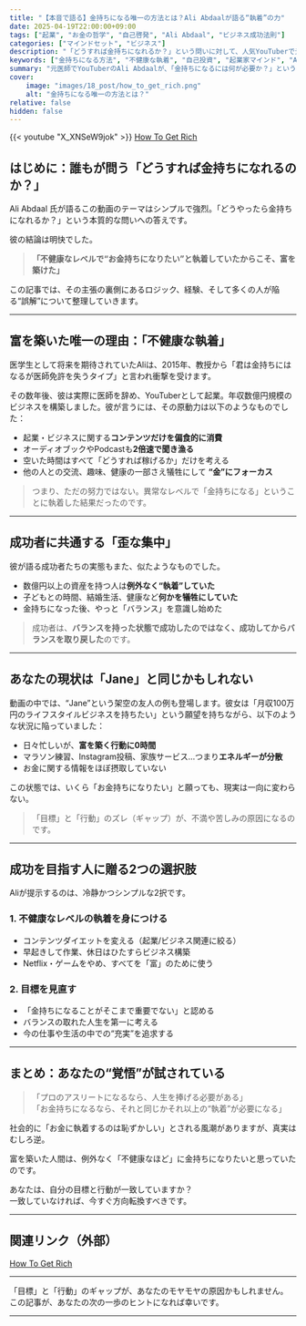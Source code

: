 ```yaml
---
title: "【本音で語る】金持ちになる唯一の方法とは？Ali Abdaalが語る“執着”の力"
date: 2025-04-19T22:00:00+09:00
tags: ["起業", "お金の哲学", "自己啓発", "Ali Abdaal", "ビジネス成功法則"]
categories: ["マインドセット", "ビジネス"]
description: "「どうすれば金持ちになれるか？」という問いに対して、人気YouTuberで元医師のAli Abdaalが、自身の経験をもとに語るリアルな真実。“不健康なレベルの執着”こそが富への鍵である理由を深掘りします。"
keywords: ["金持ちになる方法", "不健康な執着", "自己投資", "起業家マインド", "Ali Abdaal", "お金持ち", "富の哲学"]
summary: "元医師でYouTuberのAli Abdaalが、「金持ちになるには何が必要か？」という問いに真正面から答える。成功者たちに共通するのは、不健康なレベルでお金に執着していたことだった。あなたはその覚悟があるか？"
cover:
    image: "images/18_post/how_to_get_rich.png"
    alt: "金持ちになる唯一の方法とは？"
relative: false
hidden: false
---
```


{{< youtube "X_XNSeW9jok" >}}
[How To Get Rich](https://www.youtube.com/watch?v=X_XNSeW9jok)


## はじめに：誰もが問う「どうすれば金持ちになれるのか？」

Ali Abdaal 氏が語るこの動画のテーマはシンプルで強烈。「どうやったら金持ちになれるか？」という本質的な問いへの答えです。

彼の結論は明快でした。

> **「不健康なレベルで“お金持ちになりたい”と執着していたからこそ、富を築けた」**

この記事では、その主張の裏側にあるロジック、経験、そして多くの人が陥る“誤解”について整理していきます。

---

## 富を築いた唯一の理由：「不健康な執着」

医学生として将来を期待されていたAliは、2015年、教授から「君は金持ちにはなるが医師免許を失うタイプ」と言われ衝撃を受けます。

その数年後、彼は実際に医師を辞め、YouTuberとして起業。年収数億円規模のビジネスを構築しました。彼が言うには、その原動力は以下のようなものでした：

- 起業・ビジネスに関する**コンテンツだけを偏食的に消費**
- オーディオブックやPodcastも**2倍速で聞き漁る**
- 空いた時間はすべて「どうすれば稼げるか」だけを考える
- 他の人との交流、趣味、健康の一部さえ犠牲にして **“金”にフォーカス**

> つまり、ただの努力ではない。異常なレベルで「金持ちになる」ということに執着した結果だったのです。

---

## 成功者に共通する「歪な集中」

彼が語る成功者たちの実態もまた、似たようなものでした。

- 数億円以上の資産を持つ人は**例外なく“執着”していた**
- 子どもとの時間、結婚生活、健康など**何かを犠牲にしていた**
- 金持ちになった後、やっと「バランス」を意識し始めた

> 成功者は、**バランスを持った状態で成功したのではなく、成功してからバランスを取り戻した**のです。

---

## あなたの現状は「Jane」と同じかもしれない

動画の中では、“Jane”という架空の友人の例も登場します。彼女は「月収100万円のライフスタイルビジネスを持ちたい」という願望を持ちながら、以下のような状況に陥っていました：

- 日々忙しいが、**富を築く行動に0時間**
- マラソン練習、Instagram投稿、家族サービス…つまり**エネルギーが分散**
- お金に関する情報をほぼ摂取していない

この状態では、いくら「お金持ちになりたい」と願っても、現実は一向に変わらない。

> 「目標」と「行動」のズレ（ギャップ）が、不満や苦しみの原因になるのです。

---

## 成功を目指す人に贈る2つの選択肢

Aliが提示するのは、冷静かつシンプルな2択です。

### 1. **不健康なレベルの執着を身につける**
- コンテンツダイエットを変える（起業/ビジネス関連に絞る）
- 早起きして作業、休日はひたすらビジネス構築
- Netflix・ゲームをやめ、すべてを「富」のために使う

### 2. **目標を見直す**
- 「金持ちになることがそこまで重要でない」と認める
- バランスの取れた人生を第一に考える
- 今の仕事や生活の中での“充実”を追求する

---

## まとめ：あなたの“覚悟”が試されている

> 「プロのアスリートになるなら、人生を捧げる必要がある」  
> 「お金持ちになるなら、それと同じかそれ以上の“執着”が必要になる」

社会的に「お金に執着するのは恥ずかしい」とされる風潮がありますが、真実はむしろ逆。

富を築いた人間は、例外なく「不健康なほど」に金持ちになりたいと思っていたのです。

あなたは、自分の目標と行動が一致していますか？  
一致していなければ、今すぐ方向転換すべきです。

---

## 関連リンク（外部）
[How To Get Rich](https://www.youtube.com/watch?v=X_XNSeW9jok)

---

「目標」と「行動」のギャップが、あなたのモヤモヤの原因かもしれません。  
この記事が、あなたの次の一歩のヒントになれば幸いです。

---
